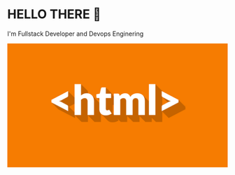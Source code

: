 # HELLO THERE 👋

I'm Fullstack Developer and Devops Enginering

![button](https://github.com/itsolution405/Spesial-Team/blob/main/coverhtml.jpeg)
